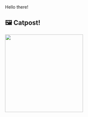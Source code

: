 Hello there!



## 🖼️ Catpost!

<sub>
    <img src="https://cdn2.thecatapi.com/images/cH_MKl7t3.jpg" height="256">
</sub>

